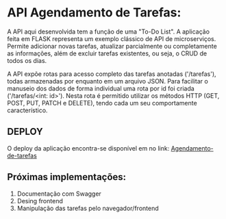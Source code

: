# API Agendamento de Tarefas:
A API aqui desenvolvida tem a função de uma "To-Do List". A aplicação feita em FLASK representa um exemplo clássico de API de microserviços. Permite adicionar novas tarefas, atualizar parcialmente ou completamente as informações, além de excluir tarefas existentes, ou seja, o CRUD de todos os dias.

A API expõe rotas para acesso completo das tarefas anotadas ('/tarefas'), todas armazenadas por enquanto em um arquivo JSON. Para facilitar o manuseio dos dados de forma individual uma rota por id foi criada ('/tarefas/<int: id>'). Nesta rota é permitido utilizar os métodos HTTP (GET, POST, PUT, PATCH e DELETE), tendo cada um seu comportamente característico. 

## DEPLOY
O deploy da aplicação encontra-se disponível em no link: [Agendamento-de-tarefas](
https://agendamento-tarefas.onrender.com/)

## Próximas implementações:
1. Documentação com Swagger
2. Desing frontend 
3. Manipulação das tarefas pelo navegador/frontend
